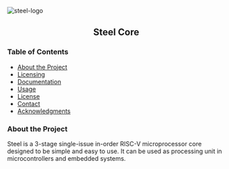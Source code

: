 ![steel-logo](https://user-images.githubusercontent.com/22325319/85179004-38513880-b256-11ea-9a1a-4d204183bb13.png?style=centerme)
<h2 align="center">Steel Core</h2>



<!-- TABLE OF CONTENTS -->
### Table of Contents

* [About the Project](#about-the-project)
* [Licensing](#dependencies)
* [Documentation](#installation)
* [Usage](#usage)
* [License](#license)
* [Contact](#contact)
* [Acknowledgments](#acknowledgments)

### About the Project

Steel is a 3-stage single-issue in-order RISC-V microprocessor core designed to be simple and easy to use. It can be used as processing unit in microcontrollers and embedded systems.

